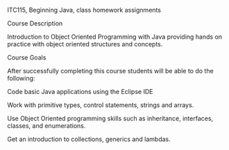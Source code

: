 ITC115, Beginning Java, class homework assignments

Course Description

Introduction to Object Oriented Programming with Java providing hands on practice with object oriented structures and concepts. 

Course Goals

After successfully completing this course students will be able to do the following:

Code basic Java applications using the Eclipse IDE

Work with primitive types, control statements, strings and arrays.

Use Object Oriented programming skills such as inheritance, interfaces, classes, and enumerations.

Get an introduction to collections, generics and lambdas.
